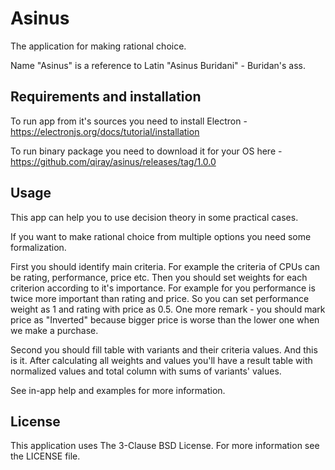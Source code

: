 
# Asinus

The application for making rational choice. 

Name "Asinus" is a reference to Latin "Asinus Buridani" - Buridan's ass.

## Requirements and installation

To run app from it's sources you need to install Electron - https://electronjs.org/docs/tutorial/installation

To run binary package you need to download it for your OS here - https://github.com/qiray/asinus/releases/tag/1.0.0

## Usage

This app can help you to use decision theory in some practical cases. 

If you want to make rational choice from multiple options you need some formalization.

First you should identify main criteria. For example the criteria of CPUs can be rating, performance, price etc. Then you should set weights for each criterion according to it's importance. For example for you performance is twice more important than rating and price. So you can set performance weight as 1 and rating with price as 0.5. One more remark - you should mark price as "Inverted" because bigger price is worse than the lower one when we make a purchase.

Second you should fill table with variants and their criteria values. And this is it. After calculating all weights and values you'll have a result table with normalized values and total column with sums of variants' values.

See in-app help and examples for more information.

## License
This application uses The 3-Clause BSD License. For more information see the LICENSE file.
